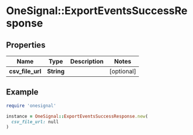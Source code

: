# OneSignal::ExportEventsSuccessResponse

## Properties

| Name | Type | Description | Notes |
| ---- | ---- | ----------- | ----- |
| **csv_file_url** | **String** |  | [optional] |

## Example

```ruby
require 'onesignal'

instance = OneSignal::ExportEventsSuccessResponse.new(
  csv_file_url: null
)
```

